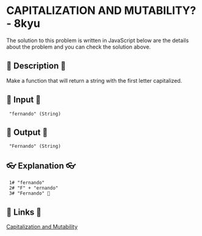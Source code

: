 # CAPITALIZATION AND MUTABILITY? - 8kyu

The solution to this problem is written in JavaScript below are the details about the problem and you can check the solution above.

## 💬 Description 💬

Make a function that will return a string with the first letter capitalized.

## 🥚 Input 🥚

```
 "fernando" (String)
```

## 🐣 Output 🐣

```
 "Fernando" (String)
```

## 👓 Explanation 👓

```
 1# "fernando"
 2# "F" + "ernando"
 3# "Fernando" 🎉
```

## 🔗 Links 🔗

[Capitalization and Mutability](https://www.codewars.com/kata/595970246c9b8fa0a8000086)

